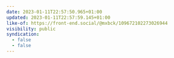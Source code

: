 ```yaml
---
date: 2023-01-11T22:57:50.965+01:00
updated: 2023-01-11T22:57:59.145+01:00
like-of: https://front-end.social/@mxbck/109672102273026944
visibility: public
syndication:
  - false
  - false
---
```

